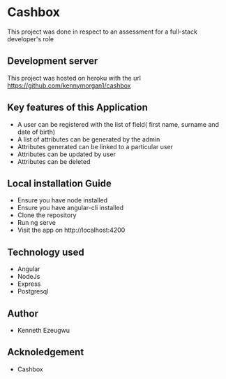 # Cashbox

This project was done in respect to an assessment for a full-stack developer's role

## Development server

This project was hosted on heroku with the url https://github.com/kennymorgan1/cashbox

## Key features of this Application

+ A user can be registered with the list of field( first name, surname and date of birth)
+ A list of attributes can be generated by the admin
+ Attributes generated can be linked to a particular user
+ Attributes can be updated by user
+ Attributes can be deleted

## Local installation Guide

+ Ensure you have node installed
+ Ensure you have angular-cli installed
+ Clone the repository
+ Run ng serve
+ Visit the app on http://localhost:4200

## Technology used

+ Angular
+ NodeJs
+ Express
+ Postgresql

## Author

+ Kenneth Ezeugwu

## Acknoledgement

+ Cashbox
